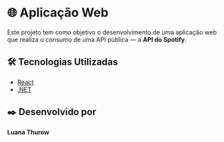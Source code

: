 # 🌐 Aplicação Web

Este projeto tem como objetivo o desenvolvimento de uma aplicação web que realiza o consumo de uma API pública — a **API do Spotify**.

## 🛠️ Tecnologias Utilizadas

- [React](https://reactjs.org/)
- [.NET](https://dotnet.microsoft.com/)

## ✒️ Desenvolvido por

**Luana Thurow**
